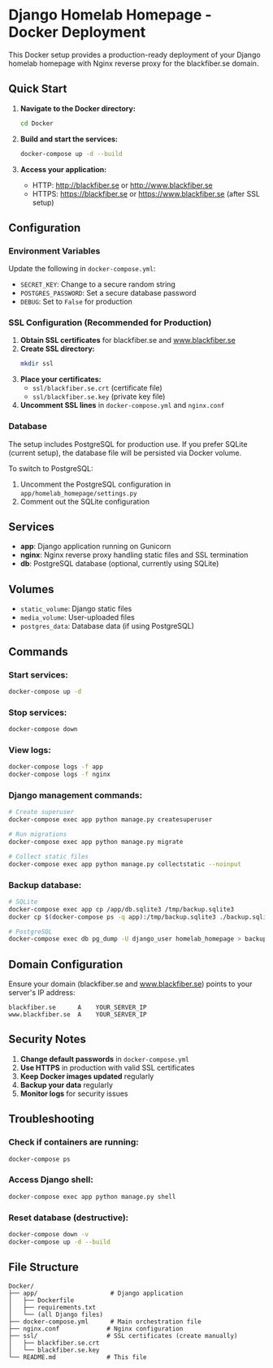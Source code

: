 # Django Homelab Homepage - Docker Deployment

This Docker setup provides a production-ready deployment of your Django homelab homepage with Nginx reverse proxy for the blackfiber.se domain.

## Quick Start

1. **Navigate to the Docker directory:**
   ```bash
   cd Docker
   ```

2. **Build and start the services:**
   ```bash
   docker-compose up -d --build
   ```

3. **Access your application:**
   - HTTP: http://blackfiber.se or http://www.blackfiber.se
   - HTTPS: https://blackfiber.se or https://www.blackfiber.se (after SSL setup)

## Configuration

### Environment Variables

Update the following in `docker-compose.yml`:

- `SECRET_KEY`: Change to a secure random string
- `POSTGRES_PASSWORD`: Set a secure database password
- `DEBUG`: Set to `False` for production

### SSL Configuration (Recommended for Production)

1. **Obtain SSL certificates** for blackfiber.se and www.blackfiber.se
2. **Create SSL directory:**
   ```bash
   mkdir ssl
   ```
3. **Place your certificates:**
   - `ssl/blackfiber.se.crt` (certificate file)
   - `ssl/blackfiber.se.key` (private key file)
4. **Uncomment SSL lines** in `docker-compose.yml` and `nginx.conf`

### Database

The setup includes PostgreSQL for production use. If you prefer SQLite (current setup), the database file will be persisted via Docker volume.

To switch to PostgreSQL:
1. Uncomment the PostgreSQL configuration in `app/homelab_homepage/settings.py`
2. Comment out the SQLite configuration

## Services

- **app**: Django application running on Gunicorn
- **nginx**: Nginx reverse proxy handling static files and SSL termination
- **db**: PostgreSQL database (optional, currently using SQLite)

## Volumes

- `static_volume`: Django static files
- `media_volume`: User-uploaded files
- `postgres_data`: Database data (if using PostgreSQL)

## Commands

### Start services:
```bash
docker-compose up -d
```

### Stop services:
```bash
docker-compose down
```

### View logs:
```bash
docker-compose logs -f app
docker-compose logs -f nginx
```

### Django management commands:
```bash
# Create superuser
docker-compose exec app python manage.py createsuperuser

# Run migrations
docker-compose exec app python manage.py migrate

# Collect static files
docker-compose exec app python manage.py collectstatic --noinput
```

### Backup database:
```bash
# SQLite
docker-compose exec app cp /app/db.sqlite3 /tmp/backup.sqlite3
docker cp $(docker-compose ps -q app):/tmp/backup.sqlite3 ./backup.sqlite3

# PostgreSQL
docker-compose exec db pg_dump -U django_user homelab_homepage > backup.sql
```

## Domain Configuration

Ensure your domain (blackfiber.se and www.blackfiber.se) points to your server's IP address:

```
blackfiber.se      A    YOUR_SERVER_IP
www.blackfiber.se  A    YOUR_SERVER_IP
```

## Security Notes

1. **Change default passwords** in `docker-compose.yml`
2. **Use HTTPS** in production with valid SSL certificates
3. **Keep Docker images updated** regularly
4. **Backup your data** regularly
5. **Monitor logs** for security issues

## Troubleshooting

### Check if containers are running:
```bash
docker-compose ps
```

### Access Django shell:
```bash
docker-compose exec app python manage.py shell
```

### Reset database (destructive):
```bash
docker-compose down -v
docker-compose up -d --build
```

## File Structure

```
Docker/
├── app/                    # Django application
│   ├── Dockerfile
│   ├── requirements.txt
│   └── (all Django files)
├── docker-compose.yml      # Main orchestration file
├── nginx.conf             # Nginx configuration
├── ssl/                   # SSL certificates (create manually)
│   ├── blackfiber.se.crt
│   └── blackfiber.se.key
└── README.md              # This file
```
